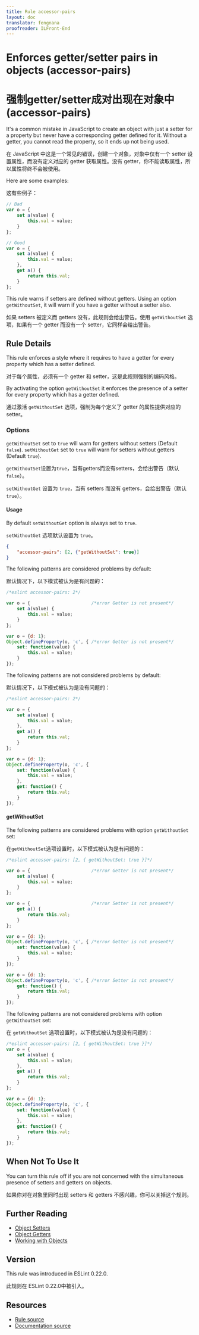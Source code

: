 ```yaml
---
title: Rule accessor-pairs
layout: doc
translator: fengnana
proofreader: ILFront-End
---
```

<!-- Note: No pull requests accepted for this file. See README.md in the root directory for details. -->
# Enforces getter/setter pairs in objects (accessor-pairs)

# 强制getter/setter成对出现在对象中 (accessor-pairs)

It's a common mistake in JavaScript to create an object with just a setter for a property but never have a corresponding getter defined for it. Without a getter, you cannot read the property, so it ends up not being used.

在 JavaScript 中这是一个常见的错误，创建一个对象，对象中仅有一个 setter 设置属性，而没有定义对应的 getter 获取属性。没有 getter，你不能读取属性，所以属性将终不会被使用。

Here are some examples:

这有些例子：

```js
// Bad
var o = {
    set a(value) {
        this.val = value;
    }
};

// Good
var o = {
    set a(value) {
        this.val = value;
    },
    get a() {
        return this.val;
    }
};

```

This rule warns if setters are defined without getters. Using an option `getWithoutSet`, it will warn if you have a getter without a setter also.

如果 setters 被定义而 getters 没有，此规则会给出警告。使用 `getWithoutSet` 选项，如果有一个 getter 而没有一个 setter，它同样会给出警告。

## Rule Details

This rule enforces a style where it requires to have a getter for every property which has a setter defined.

对于每个属性，必须有一个 getter 和 setter，这是此规则强制的编码风格。

By activating the option `getWithoutSet` it enforces the presence of a setter for every property which has a getter defined.

通过激活 `getWithoutSet` 选项，强制为每个定义了 getter 的属性提供对应的 setter。


### Options

`getWithoutSet` set to `true` will warn for getters without setters (Default `false`).
`setWithoutGet` set to `true` will warn for setters without getters (Default `true`).

`getWithoutSet`设置为`true`，当有getters而没有setters，会给出警告（默认`false`）。

`setWithoutGet` 设置为 `true`，当有 setters 而没有 getters，会给出警告（默认 `true`）。

#### Usage

By default `setWithoutGet` option is always set to `true`.

`setWithoutGet` 选项默认设置为 `true`。

```json
{
    "accessor-pairs": [2, {"getWithoutSet": true}]
}
```

The following patterns are considered problems by default:

默认情况下，以下模式被认为是有问题的：

```js
/*eslint accessor-pairs: 2*/

var o = {                       /*error Getter is not present*/
    set a(value) {
        this.val = value;
    }
};

var o = {d: 1};
Object.defineProperty(o, 'c', { /*error Getter is not present*/
    set: function(value) {
        this.val = value;
    }
});
```

The following patterns are not considered problems by default:

默认情况下，以下模式被认为是没有问题的：

```js
/*eslint accessor-pairs: 2*/

var o = {
    set a(value) {
        this.val = value;
    },
    get a() {
        return this.val;
    }
};

var o = {d: 1};
Object.defineProperty(o, 'c', {
    set: function(value) {
        this.val = value;
    },
    get: function() {
        return this.val;
    }
});

```

#### getWithoutSet

The following patterns are considered problems with option `getWithoutSet` set:

在`getWithoutSet`选项设置时，以下模式被认为是有问题的：

```js
/*eslint accessor-pairs: [2, { getWithoutSet: true }]*/

var o = {                       /*error Getter is not present*/
    set a(value) {
        this.val = value;
    }
};

var o = {                       /*error Setter is not present*/
    get a() {
        return this.val;
    }
};

var o = {d: 1};
Object.defineProperty(o, 'c', { /*error Getter is not present*/
    set: function(value) {
        this.val = value;
    }
});

var o = {d: 1};
Object.defineProperty(o, 'c', { /*error Setter is not present*/
    get: function() {
        return this.val;
    }
});
```

The following patterns are not considered problems with option `getWithoutSet` set:

在 `getWithoutSet` 选项设置时，以下模式被认为是没有问题的：

```js
/*eslint accessor-pairs: [2, { getWithoutSet: true }]*/
var o = {
    set a(value) {
        this.val = value;
    },
    get a() {
        return this.val;
    }
};

var o = {d: 1};
Object.defineProperty(o, 'c', {
    set: function(value) {
        this.val = value;
    },
    get: function() {
        return this.val;
    }
});

```

## When Not To Use It

You can turn this rule off if you are not concerned with the simultaneous presence of setters and getters on objects.

如果你对在对象里同时出现 setters 和 getters 不感兴趣，你可以关掉这个规则。

## Further Reading

* [Object Setters](https://developer.mozilla.org/en-US/docs/Web/JavaScript/Reference/Functions/set)
* [Object Getters](https://developer.mozilla.org/en-US/docs/Web/JavaScript/Reference/Functions/get)
* [Working with Objects](https://developer.mozilla.org/en-US/docs/Web/JavaScript/Guide/Working_with_Objects)

## Version

This rule was introduced in ESLint 0.22.0.

此规则在 ESLint 0.22.0中被引入。

## Resources

* [Rule source](https://github.com/eslint/eslint/tree/master/lib/rules/accessor-pairs.js)
* [Documentation source](https://github.com/eslint/eslint/tree/master/docs/rules/accessor-pairs.md)
